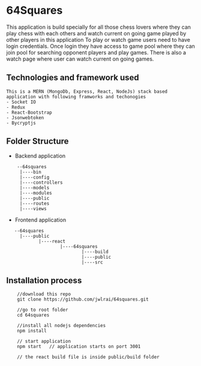 # 64Squares

This application is build specially for all those chess lovers where they can play chess with each others and watch
current on going game played by other players in this application
To play or watch game users need to have login credentials. Once login they have access to game pool where they can join pool for searching opponent players and play games. There is also a watch page where user can watch current on going games.


## Technologies and framework used

```
This is a MERN (MongoDb, Express, React, NodeJs) stack based application with following framworks and techonogies
- Socket IO
- Redux
- React-Bootstrap
- Jsonwebtoken
- Bycryptjs
```

## Folder Structure

- Backend application 
```
    --64squares
     |----bin
     |----config
     |----controllers
     |----models
     |----modules
     |----public
     |----routes
     |----views
```
- Frontend application
```
   --64squares
     |----public
            |----react
                    |----64squares
                            |----build
                            |----public
                            |----src
```

## Installation process

```
    //download this repo
    git clone https://github.com/jwlrai/64squares.git

    //go to root folder 
    cd 64squares

    //install all nodejs dependencies
    npm install 

    // start application
    npm start   // application starts on port 3001

    // the react build file is inside public/build folder


```